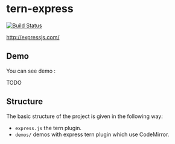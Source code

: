 tern-express
===========

[![Build Status](https://secure.travis-ci.org/angelozerr/tern-express.png)](http://travis-ci.org/angelozerr/tern-express)

http://expressjs.com/

## Demo

You can see demo :

TODO


## Structure

The basic structure of the project is given in the following way:

* `express.js` the tern plugin.
* `demos/` demos with express tern plugin which use CodeMirror.